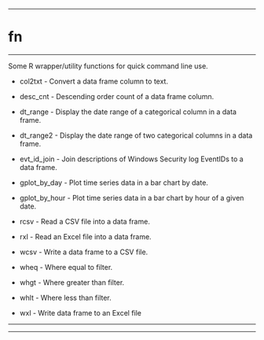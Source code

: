 
***

# fn

***

Some R wrapper/utility functions for quick command line use.

* col2txt - Convert a data frame column to text.

* desc_cnt - Descending order count of a data frame column.

* dt_range - Display the date range of a categorical column in a data frame.

* dt_range2 - Display the date range of two categorical columns in a data frame.

* evt_id_join - Join descriptions of Windows Security log EventIDs to a data frame.

* gplot_by_day - Plot time series data in a bar chart by date.

* gplot_by_hour - Plot time series data in a bar chart by hour of a given date.

* rcsv - Read a CSV file into a data frame.  

* rxl - Read an Excel file into a data frame.

* wcsv - Write a data frame to a CSV file.

* wheq - Where equal to filter.

* whgt - Where greater than filter. 

* whlt - Where less than filter.

* wxl - Write data frame to an Excel file


***
***
